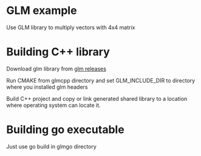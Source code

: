# GLM example

Use GLM library to multiply vectors with 4x4 matrix

# Building C++ library

Download glm library from [glm releases](https://github.com/g-truc/glm/tags)

Run CMAKE from glmcpp directory and set GLM_INCLUDE_DIR to directory where you installed glm headers

Build C++ project and copy or link generated shared library to a location where operating system can locate it.

# Building go executable

Just use go build in glmgo directory  
  